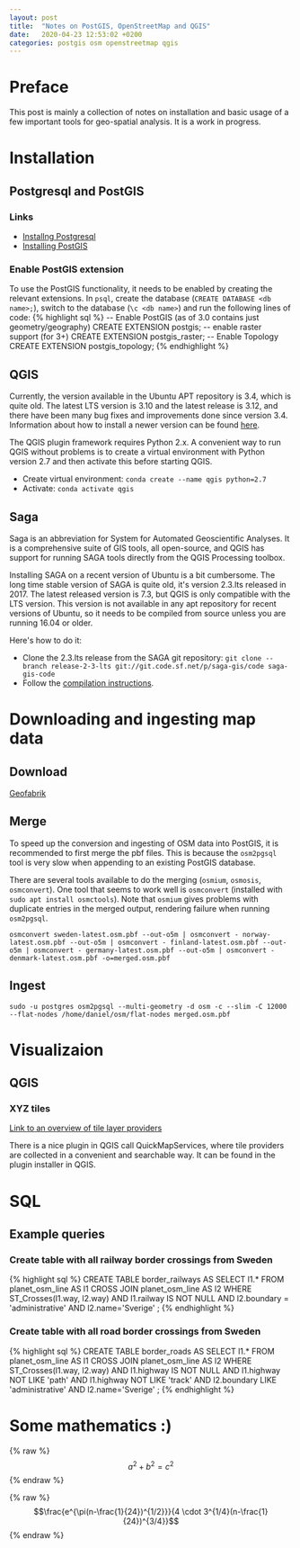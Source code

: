```yaml
---
layout: post
title:  "Notes on PostGIS, OpenStreetMap and QGIS"
date:   2020-04-23 12:53:02 +0200
categories: postgis osm openstreetmap qgis
---
```

# Preface
This post is mainly a collection of notes on installation and basic usage of a few important tools for geo-spatial analysis. It is a work in progress.

# Installation
## Postgresql and PostGIS
### Links
* [Installng Postgresql](https://www.postgresql.org/download/linux/ubuntu/)
* [Installing PostGIS](https://wiki.postgresql.org/wiki/Apt)

### Enable PostGIS extension
To use the PostGIS functionality, it needs to be enabled by creating the relevant extensions. In `psql`, create the database (`CREATE DATABASE <db name>;`), switch to the database (`\c <db name>`) and run the following lines of code:
{% highlight sql %}
-- Enable PostGIS (as of 3.0 contains just geometry/geography)
CREATE EXTENSION postgis;
-- enable raster support (for 3+)
CREATE EXTENSION postgis_raster;
-- Enable Topology
CREATE EXTENSION postgis_topology;
{% endhighlight %}

## QGIS
Currently, the version available in the Ubuntu APT repository is 3.4, which is quite old. The latest LTS version is 3.10 and the latest release is 3.12, and there have been many bug fixes and improvements done since version 3.4. Information about how to install a newer version can be found [here](https://qgis.org/en/site/forusers/alldownloads.html#debian-ubuntu).

The QGIS plugin framework requires Python 2.x. A convenient way to run QGIS without problems is to create a virtual environment with Python version 2.7 and then activate this before starting QGIS.

* Create virtual environment: `conda create --name qgis python=2.7`
* Activate: `conda activate qgis`

## Saga
Saga is an abbreviation for System for Automated Geoscientific Analyses. It is a comprehensive suite of GIS tools, all open-source, and QGIS has support for running SAGA tools directly from the QGIS Processing toolbox.

Installing SAGA on a recent version of Ubuntu is a bit cumbersome. The long time stable version of SAGA is quite old, it's version 2.3.lts released in 2017. The latest released version is 7.3, but QGIS is only compatible with the LTS version. This version is not available in any apt repository for recent versions of Ubuntu, so it needs to be compiled from source unless you are running 16.04 or older.

Here's how to do it:
* Clone the 2.3.lts release from the SAGA git repository: `git clone --branch release-2-3-lts git://git.code.sf.net/p/saga-gis/code saga-gis-code`
* Follow the [compilation instructions](https://sourceforge.net/p/saga-gis/wiki/Compiling%20SAGA%20on%20Linux/).

# Downloading and ingesting map data
## Download
[Geofabrik](https://download.geofabrik.de/)
## Merge
To speed up the conversion and ingesting of OSM data into PostGIS, it is recommended to first merge the pbf files. This is because the `osm2pgsql` tool is very slow when appending to an existing PostGIS database.

There are several tools available to do the merging (`osmium`, `osmosis`, `osmconvert`). One tool that seems to work well is `osmconvert` (installed with `sudo apt install osmctools`). Note that `osmium` gives problems with duplicate entries in the merged output, rendering failure when running `osm2pgsql`.

    osmconvert sweden-latest.osm.pbf --out-o5m | osmconvert - norway-latest.osm.pbf --out-o5m | osmconvert - finland-latest.osm.pbf --out-o5m | osmconvert - germany-latest.osm.pbf --out-o5m | osmconvert - denmark-latest.osm.pbf -o=merged.osm.pbf

## Ingest
    sudo -u postgres osm2pgsql --multi-geometry -d osm -c --slim -C 12000 --flat-nodes /home/daniel/osm/flat-nodes merged.osm.pbf

# Visualizaion
## QGIS
### XYZ tiles
[Link to an overview of tile layer providers](https://www.spatialbias.com/2018/02/qgis-3.0-xyz-tile-layers/ "Spatial bias")

There is a nice plugin in QGIS call QuickMapServices, where tile providers are collected in a convenient and searchable way. It can be found in the plugin installer in QGIS.

# SQL
## Example queries
### Create table with all railway border crossings from Sweden
{% highlight sql %}
CREATE TABLE border_railways AS
    SELECT l1.* FROM planet_osm_line AS l1
    CROSS JOIN planet_osm_line AS l2
    WHERE ST_Crosses(l1.way, l2.way) AND
        l1.railway IS NOT NULL AND
        l2.boundary = 'administrative' AND
        l2.name='Sverige'
;
{% endhighlight %}
### Create table with all road border crossings from Sweden
{% highlight sql %}
CREATE TABLE border_roads AS
    SELECT l1.* FROM planet_osm_line AS l1
    CROSS JOIN planet_osm_line AS l2
    WHERE ST_Crosses(l1.way, l2.way) AND
        l1.highway IS NOT NULL AND
        l1.highway NOT LIKE 'path' AND
        l1.highway NOT LIKE 'track' AND
        l2.boundary LIKE 'administrative' AND
        l2.name='Sverige'
;
{% endhighlight %}

# Some mathematics :)
{% raw %}
  $$a^2+b^2=c^2$$
{% endraw %}

{% raw %}
  $$\frac{e^{\pi(n-\frac{1}{24})^{1/2}}}{4 \cdot 3^{1/4}(n-\frac{1}{24})^{3/4}}$$
{% endraw %}
